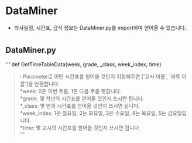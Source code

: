 # DataMiner
* 학사일정, 시간표, 급식 정보는 DataMiner.py를 import하여 얻어올 수 있습니다.
#
## DataMiner.py
'''
def GetTimeTableData(week, grade, _class, week_index, time)  
>: Parameter로 어떤 시간표를 얻어올 것인지 지정해주면 ['교사 이름', '과목 이름']을 반환합니다.  
>*week: 0은 이번 주를, 1은 다음 주를 뜻합니다.  
>*grade: 몇 학년의 시간표를 얻어올 것인지 쓰시면 됩니다.  
>*_class: 몇 반의 시간표를 얻어올 것인지 쓰시면 됩니다.  
>*week_index: 1은 월요일, 2는 화요일, 3은 수요일, 4는 목요일, 5는 금요일입니다.  
>*time: 몇 교시의 시간표를 얻어올 것인지 쓰시면 됩니다.  
'''